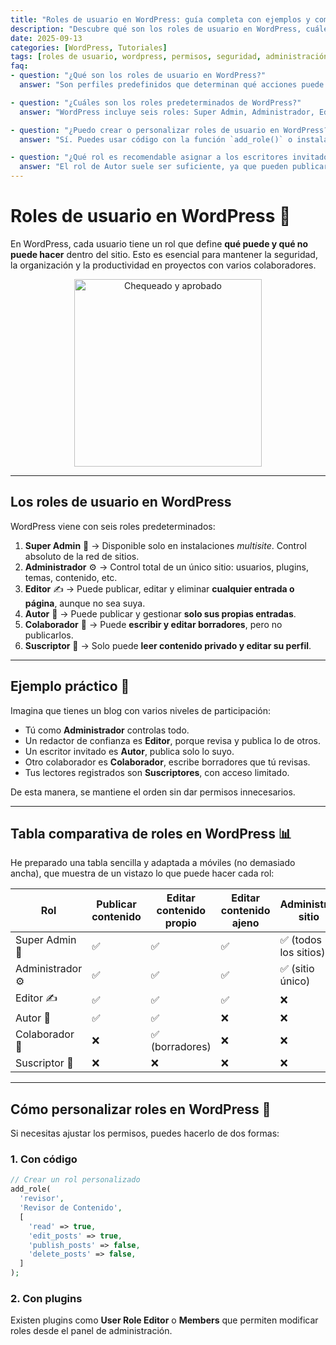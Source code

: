 ```yaml
---
title: "Roles de usuario en WordPress: guía completa con ejemplos y comparativa"
description: "Descubre qué son los roles de usuario en WordPress, cuáles existen, qué permisos tienen y cómo usarlos correctamente. Incluye ejemplos, tabla comparativa y FAQs."
date: 2025-09-13
categories: [WordPress, Tutoriales]
tags: [roles de usuario, wordpress, permisos, seguridad, administración]
faq:
- question: "¿Qué son los roles de usuario en WordPress?"
  answer: "Son perfiles predefinidos que determinan qué acciones puede realizar cada usuario en un sitio WordPress, como publicar, editar, moderar comentarios o administrar el sitio."

- question: "¿Cuáles son los roles predeterminados de WordPress?"
  answer: "WordPress incluye seis roles: Super Admin, Administrador, Editor, Autor, Colaborador y Suscriptor."

- question: "¿Puedo crear o personalizar roles de usuario en WordPress?"
  answer: "Sí. Puedes usar código con la función `add_role()` o instalar plugins como User Role Editor para personalizar permisos."

- question: "¿Qué rol es recomendable asignar a los escritores invitados?"
  answer: "El rol de Autor suele ser suficiente, ya que pueden publicar y gestionar sus propios posts sin acceso a los de otros."
---
```


# Roles de usuario en WordPress 📌

En WordPress, cada usuario tiene un rol que define **qué puede y qué no puede hacer** dentro del sitio. Esto es esencial para mantener la seguridad, la organización y la productividad en proyectos con varios colaboradores.

<div style="text-align: center;">
<img src="https://media.giphy.com/media/mEVWOs5Kto9RErUBCi/giphy.gif" alt="Chequeado y aprobado" width="300" />
</div>

---

## Los roles de usuario en WordPress

WordPress viene con seis roles predeterminados:

1. **Super Admin** 👑 → Disponible solo en instalaciones *multisite*. Control absoluto de la red de sitios.
2. **Administrador** ⚙️ → Control total de un único sitio: usuarios, plugins, temas, contenido, etc.
3. **Editor** ✍️ → Puede publicar, editar y eliminar **cualquier entrada o página**, aunque no sea suya.
4. **Autor** 📝 → Puede publicar y gestionar **solo sus propias entradas**.
5. **Colaborador** 🤝 → Puede **escribir y editar borradores**, pero no publicarlos.
6. **Suscriptor** 👤 → Solo puede **leer contenido privado y editar su perfil**.

---

## Ejemplo práctico 📖

Imagina que tienes un blog con varios niveles de participación:

* Tú como **Administrador** controlas todo.
* Un redactor de confianza es **Editor**, porque revisa y publica lo de otros.
* Un escritor invitado es **Autor**, publica solo lo suyo.
* Otro colaborador es **Colaborador**, escribe borradores que tú revisas.
* Tus lectores registrados son **Suscriptores**, con acceso limitado.

De esta manera, se mantiene el orden sin dar permisos innecesarios.

---

## Tabla comparativa de roles en WordPress 📊

He preparado una tabla sencilla y adaptada a móviles (no demasiado ancha), que muestra de un vistazo lo que puede hacer cada rol:

| Rol              | Publicar contenido | Editar contenido propio | Editar contenido ajeno | Administrar sitio    |
| ---------------- | ------------------ | ----------------------- | ---------------------- | -------------------- |
| Super Admin 👑   | ✅                  | ✅                       | ✅                      | ✅ (todos los sitios) |
| Administrador ⚙️ | ✅                  | ✅                       | ✅                      | ✅ (sitio único)      |
| Editor ✍️        | ✅                  | ✅                       | ✅                      | ❌                    |
| Autor 📝         | ✅                  | ✅                       | ❌                      | ❌                    |
| Colaborador 🤝   | ❌                  | ✅ (borradores)          | ❌                      | ❌                    |
| Suscriptor 👤    | ❌                  | ❌                       | ❌                      | ❌                    |

---

## Cómo personalizar roles en WordPress 🔧

Si necesitas ajustar los permisos, puedes hacerlo de dos formas:

### 1. Con código

```php
// Crear un rol personalizado
add_role(
  'revisor',
  'Revisor de Contenido',
  [
    'read' => true,
    'edit_posts' => true,
    'publish_posts' => false,
    'delete_posts' => false,
  ]
);
```

### 2. Con plugins

Existen plugins como **User Role Editor** o **Members** que permiten modificar roles desde el panel de administración.
